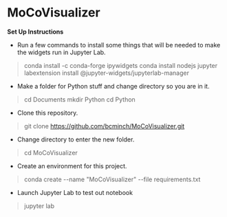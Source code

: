 # MoCoVisualizer

**Set Up Instructions**

* Run a few commands to install some things that will be needed to make the widgets run in Jupyter Lab.

> conda install -c conda-forge ipywidgets
> conda install nodejs
> jupyter labextension install @jupyter-widgets/jupyterlab-manager

* Make a folder for Python stuff and change directory so you are in it.

> cd Documents
> mkdir Python
> cd Python

* Clone this repository.

> git clone https://github.com/bcminch/MoCoVisualizer.git

* Change directory to enter the new folder.

> cd MoCoVisualizer

* Create an environment for this project. 

> conda create --name "MoCoVisualizer" --file requirements.txt

* Launch Jupyter Lab to test out notebook

> jupyter lab